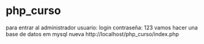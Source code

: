 # php_curso
para entrar al administrador 
usuario: login
contraseña: 123
vamos hacer una base de datos em mysql nueva 
http://localhost/php_curso/index.php
